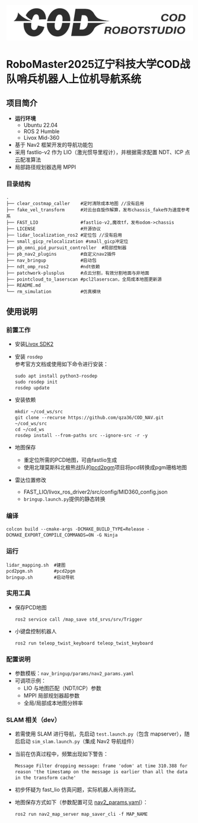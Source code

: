 ![cod_logo](resource/cod-1.png)
# RoboMaster2025辽宁科技大学COD战队哨兵机器人上位机导航系统
## 项目简介

- **运行环境**
  - Ubuntu 22.04
  - ROS 2 Humble
  - Livox Mid-360
- 基于 Nav2 框架开发的导航功能包
- 采用 fastlio-v2 作为 LIO（激光惯导里程计），并根据需求配置 NDT、ICP 点云配准算法
- 局部路径规划器选用 MPPI

### 目录结构
```
.
├── clear_costmap_caller    #定时清除成本地图 //没有启用
├── fake_vel_transform      #对云台自旋作解算，发布chassis_fake作为速度参考系
├── FAST_LIO                #fastlio-v2,魔改tf，发布odom->chassis
├── LICENSE                 #开源协议
├── lidar_localization_ros2 #定位包 //没有启用
├── small_gicp_relocalization #small_gicp冲定位
├── pb_omni_pid_pursuit_controller  #局部控制器
├── pb_nav2_plugins         #自定义nav2插件
├── nav_bringup             #启动包
├── ndt_omp_ros2            #ndt依赖
├── patchwork-plusplus      #点云分割，有效分割地面与非地面
├── pointcloud_to_laserscan #pcl2laserscan，全局成本地图更新源
├── README.md
└── rm_simulation           #仿真模块

```
## 使用说明
### 前置工作
- 安装[Livox SDK2](https://github.com/Livox-SDK/Livox-SDK2)

- 安装 `rosdep`  
   参考官方文档或使用如下命令进行安装：

   ```shell
   sudo apt install python3-rosdep
   sudo rosdep init
   rosdep update
   ```
- 安装依赖
  ```shell
  mkdir ~/cod_ws/src
  git clone --recurse https://github.com/qza36/COD_NAV.git ~/cod_ws/src
  cd ~/cod_ws
  rosdep install --from-paths src --ignore-src -r -y
  ```
- 地图保存
  - 重定位所需的PCD地图，可由fastlio生成
  - 使用北理莫斯科北极熊战队的[pcd2pgm](https://github.com/LihanChen2004/pcd2pgm)项目将pcd转换成pgm珊格地图
- 雷达位置修改
  - FAST_LIO/livox_ros_driver2/src/config/MID360_config.json
  - ``bringup.launch.py``提供的静态转换 
### 编译

```shell
colcon build --cmake-args -DCMAKE_BUILD_TYPE=Release -DCMAKE_EXPORT_COMPILE_COMMANDS=ON -G Ninja
```

### 运行

```shell
lidar_mapping.sh  #建图
pcd2pgm.sh        #pcd2pgm
bringup.sh        #启动导航
```

### 实用工具

- 保存PCD地图

  ```shell
  ros2 service call /map_save std_srvs/srv/Trigger
  ```

- 小键盘控制机器人

  ```shell
  ros2 run teleop_twist_keyboard teleop_twist_keyboard
  ```
### 配置说明
- 参数模板：`nav_bringup/params/nav2_params.yaml` 
- 可调项示例：  
  - LIO 与地图匹配（NDT/ICP）参数  
  - MPPI 局部规划器超参数  
  - 全局/局部成本地图分辨率  
### SLAM 相关（dev）

- 若需使用 SLAM 进行导航，先启动 `test.launch.py`（包含 mapserver），随后启动 `sim_slam.launch.py`（集成 Nav2 导航组件）
- 当前在仿真过程中，频繁出现如下警告：
  
  ```
  Message Filter dropping message: frame 'odom' at time 310.388 for reason 'the timestamp on the message is earlier than all the data in the transform cache'
  ```
- 初步怀疑为 fast_lio 仿真问题，实际机器人尚待测试。
- 地图保存方式如下（参数配置可见 [nav2_params.yaml](nav_bringup/params/nav2_params.yaml)）：

  ```shell
  ros2 run nav2_map_server map_saver_cli -f MAP_NAME
  ```
